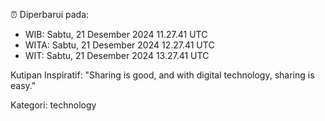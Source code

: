 ⏰ Diperbarui pada:
- WIB: Sabtu, 21 Desember 2024 11.27.41 UTC
- WITA: Sabtu, 21 Desember 2024 12.27.41 UTC
- WIT: Sabtu, 21 Desember 2024 13.27.41 UTC

Kutipan Inspiratif:
"Sharing is good, and with digital technology, sharing is easy."


Kategori: technology


